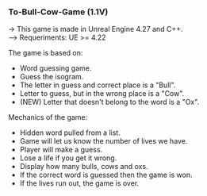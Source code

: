 ### To-Bull-Cow-Game (1.1V)

-> This game is made in Unreal Engine 4.27 and C++. <br/>
--> Requeriments: UE >= 4.22

The game is based on:
- Word guessing game.
- Guess the isogram.
- The letter in guess and correct place is a "Bull".
- Letter to guess, but in the wrong place is a "Cow".
- (NEW) Letter that doesn't belong to the word is a "Ox".

Mechanics of the game:
- Hidden word pulled from a list.
- Game will let us know the number of lives we have.
- Player will make a guess.
- Lose a life if you get it wrong.
- Display how many bulls, cows and oxs.
- If the correct word is guessed then the game is won.
- If the lives run out, the game is over.
